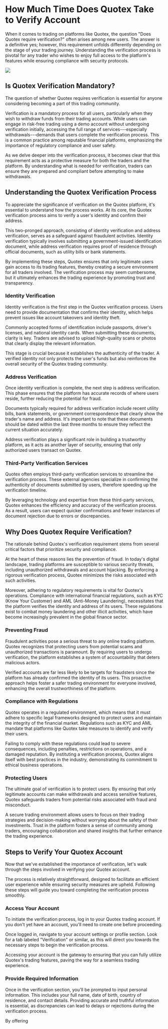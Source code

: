 # How Much Time Does Quotex Take to Verify Account

When it comes to trading on platforms like Quotex, the question "Does
Quotex require verification?" often arises among new users. The
answer is a definitive yes; however, this requirement unfolds
differently depending on the stage of your trading journey.
Understanding the verification process is pivotal for any trader who
wishes to enjoy full access to the platform\'s features while ensuring
compliance with security protocols.

[![](https://static.quotex.io/files/4_en/300_250.jpg)](https://traff.sbs/brokerqxlid)

## Is Quotex Verification Mandatory?

The question of whether Quotex requires verification is essential for
anyone considering becoming a part of this trading community.

Verification is a mandatory process for all users, particularly when
they wish to withdraw funds from their trading accounts. While users can
engage in risk-free trading using a demo account without undergoing
verification initially, accessing the full range of
services---especially withdrawals---demands that users complete the
verification process. This is a common practice among reputable
financial platforms, emphasizing the importance of regulatory compliance
and user safety.

As we delve deeper into the verification process, it becomes clear that
this requirement acts as a protective measure for both the traders and
the platform. By understanding what is needed for verification, traders
can ensure they are prepared and compliant before attempting to make
withdrawals.

## Understanding the Quotex Verification Process

To appreciate the significance of verification on the Quotex platform,
it\'s essential to understand how the process works. At its core, the
Quotex verification process aims to verify a user\'s identity and
confirm their address.

This two-pronged approach, consisting of identity verification and
address verification, serves as a safeguard against fraudulent
activities. Identity verification typically involves submitting a
government-issued identification document, while address verification
requires proof of residence through official documents, such as utility
bills or bank statements.

By implementing these steps, Quotex ensures that only legitimate users
gain access to its trading features, thereby creating a secure
environment for all traders involved. The verification process may seem
cumbersome, but it ultimately enhances the trading experience by
promoting trust and transparency.

### Identity Verification

Identity verification is the first step in the Quotex verification
process. Users need to provide documentation that confirms their
identity, which helps prevent issues like account takeovers and identity
theft.

Commonly accepted forms of identification include passports, driver\'s
licenses, and national identity cards. When submitting these documents,
clarity is key. Traders are advised to upload high-quality scans or
photos that clearly display the relevant information.

This stage is crucial because it establishes the authenticity of the
trader. A verified identity not only protects the user's funds but also
reinforces the overall security of the Quotex trading community.

### Address Verification

Once identity verification is complete, the next step is address
verification. This phase ensures that the platform has accurate records
of where users reside, further reducing the potential for fraud.

Documents typically required for address verification include recent
utility bills, bank statements, or government correspondence that
clearly show the trader\'s name and address. It\'s important to note
that these documents should be dated within the last three months to
ensure they reflect the current situation accurately.

Address verification plays a significant role in building a trustworthy
platform, as it acts as another layer of security, ensuring that only
authorized users transact on Quotex.

### Third-Party Verification Services

Quotex often employs third-party verification services to streamline the
verification process. These external agencies specialize in confirming
the authenticity of documents submitted by users, therefore speeding up
the verification timeline.

By leveraging technology and expertise from these third-party services,
Quotex enhances the efficiency and accuracy of the verification process.
As a result, users can expect quicker confirmations and fewer instances
of document rejection due to errors or discrepancies.

## Why Does Quotex Require Verification?

The rationale behind Quotex\'s verification requirement stems from
several critical factors that prioritize security and compliance.

At the heart of these reasons lies the prevention of fraud. In today\'s
digital landscape, trading platforms are susceptible to various security
threats, including unauthorized withdrawals and account hijacking. By
enforcing a rigorous verification process, Quotex minimizes the risks
associated with such activities.

Moreover, adhering to regulatory requirements is vital for Quotex\'s
operations. Compliance with international financial regulations, such as
KYC (Know Your Customer) and AML (Anti-Money Laundering), necessitates
that the platform verifies the identity and address of its users. These
regulations exist to combat money laundering and other illicit
activities, which have become increasingly prevalent in the global
finance sector.

### Preventing Fraud

Fraudulent activities pose a serious threat to any online trading
platform. Quotex recognizes that protecting users from potential scams
and unauthorized transactions is paramount. By requiring users to
undergo verification, the platform establishes a system of
accountability that deters malicious actors.

Verified accounts are far less likely to be targets for fraudsters since
the platform has already confirmed the identity of its users. This
proactive approach helps foster a safer trading environment for everyone
involved, enhancing the overall trustworthiness of the platform.

### Compliance with Regulations

Quotex operates in a regulated environment, which means that it must
adhere to specific legal frameworks designed to protect users and
maintain the integrity of the financial market. Regulations such as KYC
and AML mandate that platforms like Quotex take measures to identify and
verify their users.

Failing to comply with these regulations could lead to severe
consequences, including penalties, restrictions on operations, and a
damaged reputation. By instituting a verification process, Quotex aligns
itself with best practices in the industry, demonstrating its commitment
to ethical business operations.

### Protecting Users

The ultimate goal of verification is to protect users. By ensuring that
only legitimate accounts can make withdrawals and access sensitive
features, Quotex safeguards traders from potential risks associated with
fraud and misconduct.

A secure trading environment allows users to focus on their trading
strategies and decision-making without worrying about the safety of
their investments. Trust in the platform fosters a sense of community
among traders, encouraging collaboration and shared insights that
further enhance the trading experience.

## Steps to Verify Your Quotex Account

Now that we\'ve established the importance of verification, let\'s walk
through the steps involved in verifying your Quotex account.

The process is relatively straightforward, designed to facilitate an
efficient user experience while ensuring security measures are upheld.
Following these steps will guide you toward completing the verification
process smoothly.

### Access Your Account

To initiate the verification process, log in to your Quotex trading
account. If you don't yet have an account, you'll need to create one
before proceeding.

Once logged in, navigate to your account settings or profile section.
Look for a tab labeled "Verification" or similar, as this will
direct you towards the necessary steps to begin the verification
process.

Accessing your account is the gateway to ensuring that you can fully
utilize Quotex\'s trading features, paving the way for a seamless
trading experience.

### Provide Required Information

Once in the verification section, you\'ll be prompted to input personal
information. This includes your full name, date of birth, country of
residence, and contact details. Providing accurate and truthful
information is essential, as discrepancies can lead to delays or
rejections during the verification process.

By offering

